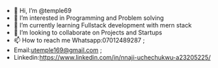- 👋 Hi, I’m @temple69
- 👀 I’m interested in Programming and Problem solving
- 🌱 I’m currently learning Fullstack development with mern stack
- 💞️ I’m looking to collaborate on Projects and Startups
- 📫 How to reach me Whatsapp:07012489287  ;
-  Email:utemple169@gmail.com  ;
-  Linkedin:https://www.linkedin.com/in/nnaji-uchechukwu-a23205225/

<!---
temple69/temple69 is a ✨ special ✨ repository because its `README.md` (this file) appears on your GitHub profile.
You can click the Preview link to take a look at your changes.
--->
